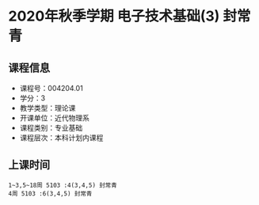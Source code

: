 # 2020年秋季学期 电子技术基础(3) 封常青






## 课程信息

- 课程号：004204.01
- 学分：3
- 教学类型：理论课
- 开课单位：近代物理系
- 课程类别：专业基础
- 课程层次：本科计划内课程

## 上课时间

```
1~3,5~18周 5103 :4(3,4,5) 封常青
4周 5103 :6(3,4,5) 封常青
```

